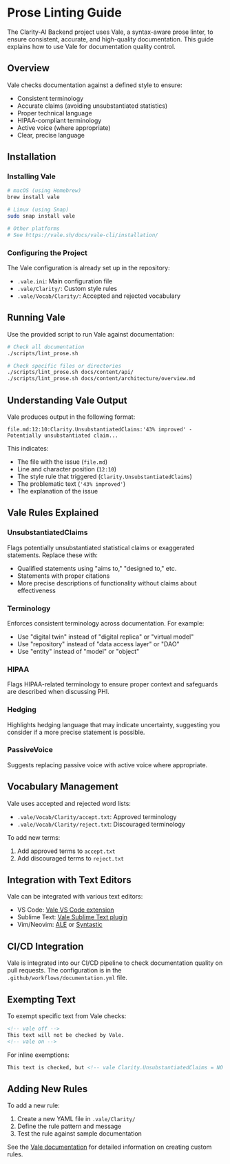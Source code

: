 # Prose Linting Guide

The Clarity-AI Backend project uses Vale, a syntax-aware prose linter, to ensure consistent, accurate, and high-quality documentation. This guide explains how to use Vale for documentation quality control.

## Overview

Vale checks documentation against a defined style to ensure:

- Consistent terminology
- Accurate claims (avoiding unsubstantiated statistics)
- Proper technical language
- HIPAA-compliant terminology
- Active voice (where appropriate)
- Clear, precise language

## Installation

### Installing Vale

```bash
# macOS (using Homebrew)
brew install vale

# Linux (using Snap)
sudo snap install vale

# Other platforms
# See https://vale.sh/docs/vale-cli/installation/
```

### Configuring the Project

The Vale configuration is already set up in the repository:

- `.vale.ini`: Main configuration file
- `.vale/Clarity/`: Custom style rules
- `.vale/Vocab/Clarity/`: Accepted and rejected vocabulary

## Running Vale

Use the provided script to run Vale against documentation:

```bash
# Check all documentation
./scripts/lint_prose.sh

# Check specific files or directories
./scripts/lint_prose.sh docs/content/api/
./scripts/lint_prose.sh docs/content/architecture/overview.md
```

## Understanding Vale Output

Vale produces output in the following format:

```
file.md:12:10:Clarity.UnsubstantiatedClaims:'43% improved' - Potentially unsubstantiated claim...
```

This indicates:
- The file with the issue (`file.md`)
- Line and character position (`12:10`)
- The style rule that triggered (`Clarity.UnsubstantiatedClaims`)
- The problematic text (`'43% improved'`)
- The explanation of the issue

## Vale Rules Explained

### UnsubstantiatedClaims

Flags potentially unsubstantiated statistical claims or exaggerated statements. Replace these with:

- Qualified statements using "aims to," "designed to," etc.
- Statements with proper citations
- More precise descriptions of functionality without claims about effectiveness

### Terminology

Enforces consistent terminology across documentation. For example:

- Use "digital twin" instead of "digital replica" or "virtual model"
- Use "repository" instead of "data access layer" or "DAO"
- Use "entity" instead of "model" or "object"

### HIPAA

Flags HIPAA-related terminology to ensure proper context and safeguards are described when discussing PHI.

### Hedging

Highlights hedging language that may indicate uncertainty, suggesting you consider if a more precise statement is possible.

### PassiveVoice

Suggests replacing passive voice with active voice where appropriate.

## Vocabulary Management

Vale uses accepted and rejected word lists:

- `.vale/Vocab/Clarity/accept.txt`: Approved terminology
- `.vale/Vocab/Clarity/reject.txt`: Discouraged terminology

To add new terms:
1. Add approved terms to `accept.txt`
2. Add discouraged terms to `reject.txt`

## Integration with Text Editors

Vale can be integrated with various text editors:

- VS Code: [Vale VS Code extension](https://marketplace.visualstudio.com/items?itemName=errata-ai.vale-server)
- Sublime Text: [Vale Sublime Text plugin](https://packagecontrol.io/packages/Vale)
- Vim/Neovim: [ALE](https://github.com/dense-analysis/ale) or [Syntastic](https://github.com/vim-syntastic/syntastic)

## CI/CD Integration

Vale is integrated into our CI/CD pipeline to check documentation quality on pull requests. The configuration is in the `.github/workflows/documentation.yml` file.

## Exempting Text

To exempt specific text from Vale checks:

```markdown
<!-- vale off -->
This text will not be checked by Vale.
<!-- vale on -->
```

For inline exemptions:

```markdown
This text is checked, but <!-- vale Clarity.UnsubstantiatedClaims = NO --> this specific term is not <!-- vale Clarity.UnsubstantiatedClaims = YES --> and then checking resumes.
```

## Adding New Rules

To add a new rule:

1. Create a new YAML file in `.vale/Clarity/`
2. Define the rule pattern and message
3. Test the rule against sample documentation

See the [Vale documentation](https://vale.sh/docs/topics/styles/) for detailed information on creating custom rules.